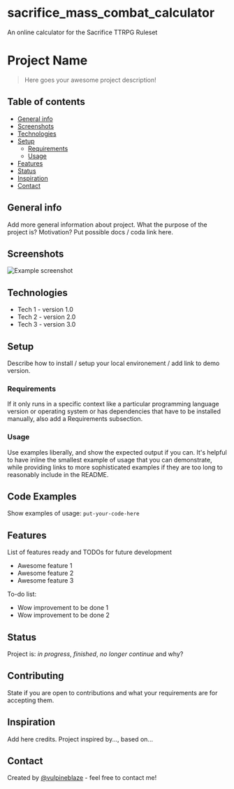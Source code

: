 # sacrifice_mass_combat_calculator
An online calculator for the Sacrifice TTRPG Ruleset

# Project Name
> Here goes your awesome project description!

## Table of contents
* [General info](#general-info)
* [Screenshots](#screenshots)
* [Technologies](#technologies)
* [Setup](#setup)
  * [Requirements](#requirements)
  * [Usage](#usage)
* [Features](#features)
* [Status](#status)
* [Inspiration](#inspiration)
* [Contact](#contact)

## General info
Add more general information about project. What the purpose of the project is? Motivation?
Put possible docs / coda link here.

## Screenshots
![Example screenshot](./img/screenshot.png)

## Technologies
* Tech 1 - version 1.0
* Tech 2 - version 2.0
* Tech 3 - version 3.0

## Setup
Describe how to install / setup your local environement / add link to demo version.

### Requirements
If it only runs in a specific context like a particular programming language version or operating system or has dependencies that have to be installed manually, also add a Requirements subsection.

### Usage
Use examples liberally, and show the expected output if you can. It's helpful to have inline the smallest example of usage that you can demonstrate, while providing links to more sophisticated examples if they are too long to reasonably include in the README.

## Code Examples
Show examples of usage:
`put-your-code-here`

## Features
List of features ready and TODOs for future development
* Awesome feature 1
* Awesome feature 2
* Awesome feature 3

To-do list:
* Wow improvement to be done 1
* Wow improvement to be done 2

## Status
Project is: _in progress_, _finished_, _no longer continue_ and why?

## Contributing
State if you are open to contributions and what your requirements are for accepting them.

## Inspiration
Add here credits. Project inspired by..., based on...

## Contact
Created by [@vulpineblaze](https://github.com/vulpineblaze) - feel free to contact me!
